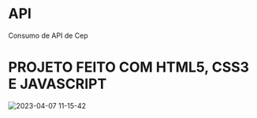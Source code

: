# API
 Consumo de API de Cep
 
 # PROJETO FEITO COM HTML5, CSS3 E JAVASCRIPT


![2023-04-07 11-15-42](https://github.com/paulo-santos360/API/assets/102436341/e5f66240-71e5-4541-9fda-d305a6706753)
